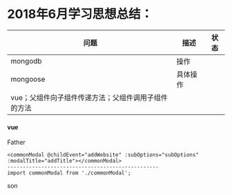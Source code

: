 # 2018年6月学习思想总结：





| 问题                                                | 描述     | 状态 |
| --------------------------------------------------- | -------- | ---- |
| mongodb                                             | 操作     |      |
| mongoose                                            | 具体操作 |      |
| vue；父组件向子组件传递方法；父组件调用子组件的方法 |          |      |





#### vue

Father

```
<commonModal @childEvent="addWebsite" :subOptions="subOptions" :modalTitle="addTitle"></commonModal>
-------------------------------------------------
import commonModal from './commonModal';
```

son

```

```

